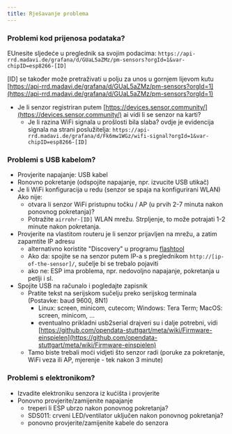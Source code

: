 ```yaml
---
title: Rješavanje problema
---
```


### Problemi kod prijenosa podataka?
EUnesite sljedeće u preglednik sa svojim podacima:
`https://api-rrd.madavi.de/grafana/d/GUaL5aZMz/pm-sensors?orgId=1&var-chipID=esp8266-[ID]`

[ID] se također može pretraživati ​​u polju za unos u gornjem lijevom kutu [https://api-rrd.madavi.de/grafana/d/GUaL5aZMz/pm-sensors?orgId=1](https://api-rrd.madavi.de/grafana/d/GUaL5aZMz/pm-sensors?orgId=1)

* Je li senzor registriran putem [https://devices.sensor.community/](https://devices.sensor.community/) ai vidi li se senzor na karti?
    * Je li razina WiFi signala u prošlosti bila slaba?
        ovdje je evidencija signala na strani poslužitelja: `https://api-rrd.madavi.de/grafana/d/Fk6mw1WGz/wifi-signal?orgId=1&var-chipID=esp8266-[ID]`
        

### Problemi s USB kabelom?
* Provjerite napajanje: USB kabel
* Ronovno pokretanje (odspojite napajanje, npr. izvucite USB utikač)
* Je li WiFi konfiguracija u redu (senzor se spaja na konfigurirani WLAN) Ako nije:
    * otvara li senzor WiFi pristupnu točku / AP (u prvih 2-7 minuta nakon ponovnog pokretanja)?
    * Potražite `airrohr-[ID]` WLAN mrežu. Strpljenje, to može potrajati 1-2 minute nakon pokretanja.
* Provjerite na vlastitom routeru je li senzor prijavljen na mrežu, a zatim zapamtite IP adresu
    * alternativno koristite "Discovery" u programu [flashtool](https://github.com/opendata-stuttgart/airrohr-firmware-flasher//)
    * Ako da: spojite se na senzor putem IP-a s preglednikom `http://[ip-of-the-sensor]/`, sučelje bi se trebalo pojaviti
    * ako ne: ESP ima problema, npr. nedovoljno napajanje, pokretanja u petlji i sl.
* Spojite USB na računalo i pogledajte zapisnik 
    * Pratite tekst na serijskom sučelju preko serijskog terminala (Postavke: baud 9600, 8N1)
        * Linux: screen, minicom, cutecom; Windows: Tera Term; MacOS: screen, minicom, ...
        * eventualno prikladni usb2serial drajveri su i dalje potrebni, vidi [https://github.com/opendata-stuttgart/meta/wiki/Firmware-einspielen](https://github.com/opendata-stuttgart/meta/wiki/Firmware-einspielen)                                                                                                                                                                                                                                                                                                                      
    * Tamo biste trebali moći vidjeti što senzor radi (poruke za pokretanje, WiFi veza ili AP, mjerenje - tek nakon 3 minute)

### Problemi s elektronikom?
* Izvadite elektroniku senzora iz kućišta i provjerite
* Ponovno provjerite/zamijenite napajanje
    * treperi li ESP ubrzo nakon ponovnog pokretanja?
    * SDS011: crveni LED/ventilator uključen nakon ponovnog pokretanja?
    * ponovno provjerite/zamijenite kabele do senzora